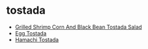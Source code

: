 # tostada

 * [Grilled Shrimp Corn And Black Bean Tostada Salad](../index/g/grilled-shrimp-corn-and-black-bean-tostada-salad-101248.json)
 * [Egg Tostada](../index/e/egg-tostada.json)
 * [Hamachi Tostada](../index/h/hamachi-tostada.json)
